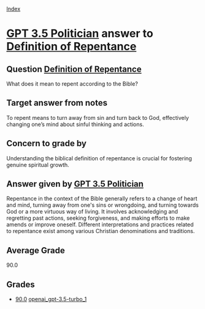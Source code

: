 
[Index](../../../index.md)
# [GPT 3.5 Politician](../../answering_models/GPT_3.5_Politician.md) answer to [Definition of Repentance](../../questions/Definition_of_Repentance.md)

## Question [Definition of Repentance](../../questions/Definition_of_Repentance.md)
What does it mean to repent according to the Bible?

## Target answer from notes
To repent means to turn away from sin and turn back to God, effectively changing one’s mind about sinful thinking and actions.

## Concern to grade by
Understanding the biblical definition of repentance is crucial for fostering genuine spiritual growth.

## Answer given by [GPT 3.5 Politician](../../answering_models/GPT_3.5_Politician.md)
Repentance in the context of the Bible generally refers to a change of heart and mind, turning away from one's sins or wrongdoing, and turning towards God or a more virtuous way of living. It involves acknowledging and regretting past actions, seeking forgiveness, and making efforts to make amends or improve oneself. Different interpretations and practices related to repentance exist among various Christian denominations and traditions.

## Average Grade
90.0

## Grades
 * [90.0](./Definition_of_Repentance_grades/openai_gpt-3.5-turbo_1.md) [openai_gpt-3.5-turbo_1](../../grading_models/openai_gpt-3.5-turbo_1.md)

